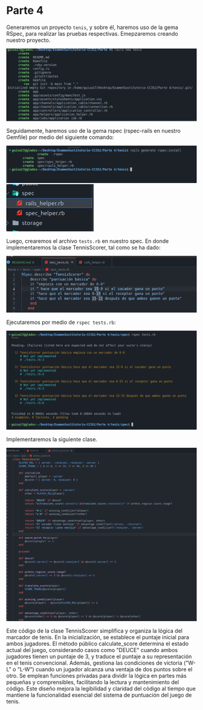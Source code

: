 # Parte 4


Generaremos un proyecto `tenis`, y sobre él, haremos uso de la gema RSpec, para realizar las pruebas respectivas. Emepzaremos creando nuestro proyecto.

![Alt text](image.png)

Seguidamente, haremos uso de la gema rspec (rspec-rails en nuestro Gemfile) por medio del siguiente comando:

![Alt text](image-1.png)
![Alt text](image-2.png)

Luego, crearemos el archivo `tests.rb` en nuestro spec. En donde implementaremos la clase TennisScorer, tal como se ha dado:

![Alt text](image-3.png)

Ejecutaremos por medio de `rspec tests.rb`:

![Alt text](image-4.png)

Implementaremos la siguiente clase.

![Alt text](image-5.png)

Este código de la clase TennisScorer simplifica y organiza la lógica del marcador de tenis. En la inicialización, se establece el puntaje inicial para ambos jugadores. El método público calculate_score determina el estado actual del juego, considerando casos como "DEUCE" cuando ambos jugadores tienen un puntaje de 3, y traduce el puntaje a su representación en el tenis convencional. Además, gestiona las condiciones de victoria ("W-L" o "L-W") cuando un jugador alcanza una ventaja de dos puntos sobre el otro. Se emplean funciones privadas para dividir la lógica en partes más pequeñas y comprensibles, facilitando la lectura y mantenimiento del código. Este diseño mejora la legibilidad y claridad del código al tiempo que mantiene la funcionalidad esencial del sistema de puntuación del juego de tenis.

